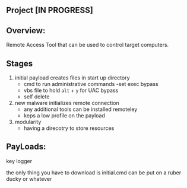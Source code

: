## Project [IN PROGRESS]

## Overview: 
Remote Access Tool that can be used to control target computers.

## Stages
1. initial payload creates files in start up directory
    - cmd to run administrative commands
        -set exec bypass
    - vbs file to hold `alt` + `y` for UAC bypass
    - self delete
2. new malware initializes remote connection
    - any additional tools can be installed remoteley
    - keps a low profile on the payload
3. modularity
    - having a direcotry to store resources



## PayLoads:
key logger


the only thing you have to download is initial.cmd 
can be put on a ruber ducky or whatever